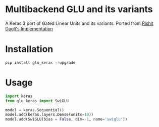 # Multibackend GLU and its variants

A Keras 3 port of Gated Linear Units and its variants. Ported from [Rishit Dagli's Implementation](https://github.com/Rishit-dagli/GLU/tree/main)

# Installation

```shell
pip install glu_keras --upgrade
```

# Usage

```python
import keras
from glu_keras import SwiGLU

model = keras.Sequential()
model.add(keras.layers.Dense(units=10))
model.add(SwiGLU(bias = False, dim=-1, name='swiglu'))
```
